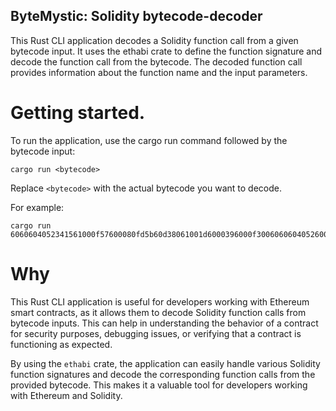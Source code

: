 ## ByteMystic: Solidity bytecode-decoder

This Rust CLI application decodes a Solidity function call from a given bytecode input. It uses the ethabi crate to define the function signature and decode the function call from the bytecode. The decoded function call provides information about the function name and the input parameters.


# Getting started.

To run the application, use the cargo run command followed by the bytecode input:

`cargo run <bytecode>`


Replace `<bytecode>` with the actual bytecode you want to decode.

For example:
```
cargo run 6060604052341561000f57600080fd5b60d38061001d6000396000f300606060405260043610603f576000357c0100000000000000000000000000000000000000000000000000000000900463ffffffff16806360fe47b11460445780636d4ce63c146062575b600080fd5b3415604e57600080fd5b606073565b005b3415606c57600080fd5b606272048080359060200190919050506078565b005b8060008190555050565b600080549050905600a165627a7a72305820d7f6cbc5e7003de6e1e5b76e8f0e8d5f3e1e7c81f4e07a0b5a1e5e7a5f4a9d6e0029
```


# Why 
This Rust CLI application is useful for developers working with Ethereum smart contracts, as it allows them to decode Solidity function calls from bytecode inputs. This can help in understanding the behavior of a contract for security purposes, debugging issues, or verifying that a contract is functioning as expected.

By using the `ethabi` crate, the application can easily handle various Solidity function signatures and decode the corresponding function calls from the provided bytecode. This makes it a valuable tool for developers working with Ethereum and Solidity.